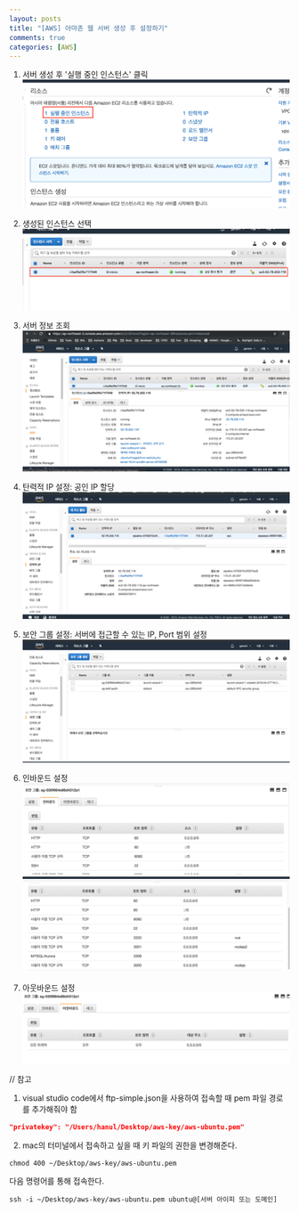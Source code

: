 ```yaml
---
layout: posts
title: "[AWS] 아마존 웹 서버 생성 후 설정하기"
comments: true
categories: [AWS]
---
```


1) 서버 생성 후 '실행 중인 인스턴스' 클릭
![img1](/img/2019-08-12-aws-setting-1.png)

2) 생성된 인스턴스 선택
![img2](/img/2019-08-12-aws-setting-2.png)

3) 서버 정보 조회
![img3](/img/2019-08-12-aws-setting-3.png)

4) 탄력적 IP 설정: 공인 IP 할당
![img4](/img/2019-08-12-aws-setting-4.png)

5) 보안 그룹 설정: 서버에 접근할 수 있는 IP, Port 범위 설정
![img5](/img/2019-08-12-aws-setting-5.png)

6) 인바운드 설정
![img6](/img/2019-08-12-aws-setting-6.png)
![img7](/img/2019-08-12-aws-setting-7.png)

7) 아웃바운드 설정
![img8](/img/2019-08-12-aws-setting-8.png)


// 참고
1) visual studio code에서 ftp-simple.json을 사용하여 접속할 때 pem 파일 경로를 추가해줘야 함
```json
"privatekey": "/Users/hanul/Desktop/aws-key/aws-ubuntu.pem"
```

2) mac의 터미널에서 접속하고 싶을 때
키 파일의 권한을 변경해준다.
```
chmod 400 ~/Desktop/aws-key/aws-ubuntu.pem
```
다음 명령어를 통해 접속한다.
```
ssh -i ~/Desktop/aws-key/aws-ubuntu.pem ubuntu@[서버 아이피 또는 도메인]
```